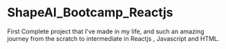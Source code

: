 # ShapeAI_Bootcamp_Reactjs
First Complete project that I've made in my life, and such an amazing journey from the scratch to intermediate in Reactjs , Javascript and HTML.
